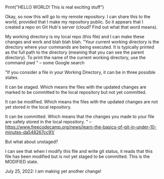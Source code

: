 Print("HELLO WORLD! This is real exciting stuff")

Okay, so now this will go to my remote repository. I can share this to the world, provided that I make my repository public. So it appears that I created a repo on Git Hub's server (cloud? Find out what that word means). 

My working directory is my local repo (this file) and I can make these changes and work and blah blah blah.
"Your current working directory is the directory where your commands are being executed. It is typically printed as the full path to the directory (meaning that you can see the parent directory). To print the name of the current working directory, use the command pwd " – some Google search


"If you consider a file in your Working Directory, it can be in three possible states.

It can be staged. 
		Which means the files with the updated changes are marked to be committed to the local repository but not yet committed.

It can be modified. 
		Which means the files with the updated changes are not yet stored in the local repository.

It can be committed. 
		Which means that the changes you made to your file are safely stored in the local repository. " – https://www.freecodecamp.org/news/learn-the-basics-of-git-in-under-10-minutes-da548267cc91/
		
But what about unstaged?

I can see that when I modify this file and write git status, it reads that this file has been modified but is not yet staged to be committed. This is the MODIFIED state.
		
July 25, 2022: I am making yet another change! 		